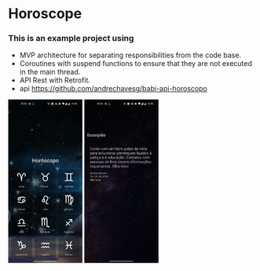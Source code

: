 # Horoscope
### This is an example project using

  - MVP architecture for separating responsibilities from the code base.
  - Coroutines with suspend functions to ensure that they are not executed in the main thread.
  - API Rest with Retrofit.
  - api https://github.com/andrechavesg/babi-api-horoscopo

<img src="https://github.com/F4bioo/Horoscope/blob/master/screen_capture.png" width="30%"></img>
<img src="https://github.com/F4bioo/Horoscope/blob/master/screen_capture2.png" width="30%"></img>
